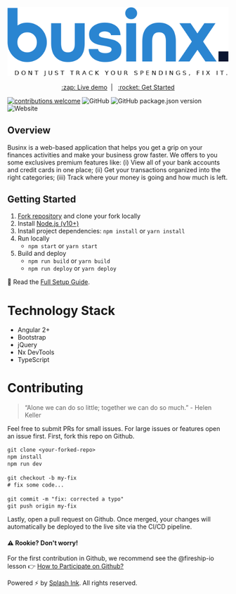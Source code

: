 <p align="center">
  <img width="800px" src="./public/bnx-colorful.png" />
</p>

<p align="center">
  <a href="javascript:void(0)" align="center">:zap: Live demo</a>&nbsp;&nbsp;|&nbsp;&nbsp;
  <a href="#getting-started">:rocket: Get Started</a>
</p>

[![contributions welcome](https://img.shields.io/badge/contributions-welcome-brightgreen.svg?style=flat)](https://github.com/splash-ink/businx/issues) ![GitHub](https://img.shields.io/github/license/splash-ink/businx) ![GitHub package.json version](https://img.shields.io/github/package-json/v/splash-ink/businx) ![Website](https://img.shields.io/website?down_message=offline&up_message=online&url=https%3A%2F%2Fapp.businx.io)

## Overview
Businx is a web-based application that helps you get a grip on your finances activities and make your business grow faster. We offers to you some exclusives premium features like: (i) View all of your bank accounts and credit cards in one place; (ii) Get your transactions organized into the right categories; (iii) Track where your money is going and how much is left.

## Getting Started
1. [Fork repository](https://github.com/splash-ink/businx/fork) and clone your fork locally
1. Install [Node.js (v10+)](https://nodejs.org/en/download/)
1. Install project dependencies: `npm install` or  `yarn install`
2. Run locally
   * `npm start` or `yarn start`
3. Build and deploy
   * `npm run build` or `yarn build`
   * `npm run deploy` or `yarn deploy`

:book: Read the [Full Setup Guide](/docs/).

# Technology Stack
* Angular 2+
* Bootstrap
* jQuery
* Nx DevTools
* TypeScript

# Contributing
> “Alone we can do so little; together we can do so much.” - Helen Keller

Feel free to submit PRs for small issues. For large issues or features open an issue first.
First, fork this repo on Github.

```shell
git clone <your-forked-repo>
npm install
npm run dev

git checkout -b my-fix
# fix some code...

git commit -m "fix: corrected a typo"
git push origin my-fix
```

Lastly, open a pull request on Github. Once merged, your changes will automatically be deployed to the live site via the CI/CD pipeline. 

#### ⚠ Rookie? Don't worry!
For the first contribution in Github, we recommend see the @fireship-io lesson 👉 [How to Participate on Github?](https://fireship.io/snippets/git-how-to-participate-on-github/)

Powered :zap: by [Splash Ink](https://splashink.gq). All rights reserved.
